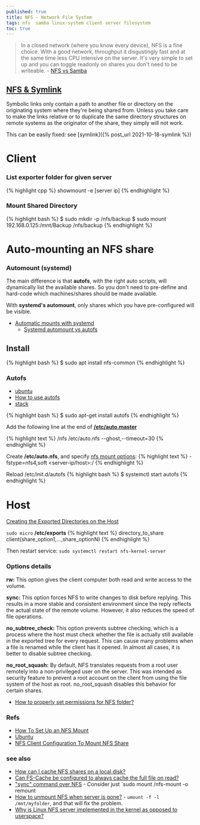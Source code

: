 ```yaml
---
published: true
title: NFS - Network File System
tags: nfs  samba linux-system client server filesystem
toc: true
---
```

> In a closed network (where you know every device), NFS is a fine choice. With a good network, throughput it disgustingly fast and at the same time less CPU intensive on the server. It's very simple to set up and you can toggle readonly on shares you don't need to be writeable. - [NFS vs Samba](https://askubuntu.com/questions/7117/which-to-use-nfs-or-samba#7124)

## [NFS & Symlink](https://unix.stackexchange.com/questions/135048/how-to-follow-symlinks-in-nfs/460929#460929)

Symbolic links only contain a path to another file or directory on the originating system where they're being shared from. Unless you take care to make the links relative or to duplicate the same directory structures on remote systems as the originator of the share, they simply will not work.

This can be easily fixed: see [symlink]({% post_url 2021-10-18-symlink %})


# Client

### List exporter folder for given server
{% highlight cpp %}
showmount -e [server ip]
{% endhighlight %}
  
### Mount Shared Directory
{% highlight bash %}
$ sudo mkdir -p /nfs/backup
$ sudo mount 192.168.0.125:/mnt/Backup /nfs/backup
{% endhighlight %}

# Auto-mounting an NFS share

### Automount (systemd)
The main difference is that **autofs**, with the right auto scripts, will dynamically list the available shares. So you don't need to pre-define and hard-code which machines/shares should be made available.

With **systemd's automount**, only shares which you have pre-configured will be visible.

- [Automatic mounts with systemd](https://blog.tomecek.net/post/automount-with-systemd/)
	- [Systemd automount vs autofs](https://unix.stackexchange.com/questions/374103/systemd-automount-vs-autofs#375602)


## Install

{% highlight bash %}
$ sudo apt install nfs-common
{% endhighlight %}

### Autofs

- [ubuntu](https://help.ubuntu.com/community/Autofs)
- [How to use autofs](https://opensource.com/article/18/6/using-autofs-mount-nfs-shares)
- [stack](https://askubuntu.com/questions/884389/auto-mount-nfs-via-autonfs)

{% highlight bash %}
$ sudo apt-get install autofs
{% endhighlight %}

Add the following line at the end of [**/etc/auto.master**](https://doc.ubuntu-fr.org/autofs) 

{% highlight text %}
/nfs   /etc/auto.nfs	--ghost,--timeout=30
{% endhighlight %}

Create **/etc/auto.nfs**, and specify [nfs mount options](http://manpages.ubuntu.com/manpages/bionic/man5/nfs.5.html):
{% highlight text %}
<server-name>   -fstype=nfs4,soft   <server-ip/host>:/
{% endhighlight %}

Reload /etc/init.d/autofs
{% highlight bash %}
$ systemctl start autofs
{% endhighlight %}

# Host

[Creating the Exported Directories on the Host](https://www.digitalocean.com/community/tutorials/how-to-set-up-an-nfs-mount-on-ubuntu-18-04#step-3-%E2%80%94-configuring-the-nfs-exports-on-the-host-server)

`sudo micro` **/etc/exports**
{% highlight text %}
directory_to_share    client(share_option1,...,share_optionN)
{% endhighlight %}
  
Then restart service: `sudo systemctl restart nfs-kernel-server`

### Options details
**rw:** This option gives the client computer both read and write access to the volume.
  
**sync:** This option forces NFS to write changes to disk before replying. This results in a more stable and consistent environment since the reply reflects the actual state of the remote volume. However, it also reduces the speed of file operations.
  
**no_subtree_check:** This option prevents subtree checking, which is a process where the host must check whether the file is actually still available in the exported tree for every request. This can cause many problems when a file is renamed while the client has it opened. In almost all cases, it is better to disable subtree checking.
  
**no_root_squash:** By default, NFS translates requests from a root user remotely into a non-privileged user on the server. This was intended as security feature to prevent a root account on the client from using the file system of the host as root. no_root_squash disables this behavior for certain shares.

- [How to properly set permissions for NFS folder?](https://serverfault.com/questions/240897/how-to-properly-set-permissions-for-nfs-folder-permission-denied-on-mounting-en)

### Refs
- [How To Set Up an NFS Mount](https://www.digitalocean.com/community/tutorials/how-to-set-up-an-nfs-mount-on-ubuntu-18-04)
- [Ubuntu](https://help.ubuntu.com/community/SettingUpNFSHowTo#Shares)
- [NFS Client Configuration To Mount NFS Share](https://www.cyberciti.biz/tips/ubuntu-linux-nfs-client-configuration-to-mount-nfs-share.html)

### see also
- [How can I cache NFS shares on a local disk?](https://askubuntu.com/questions/4572/how-can-i-cache-nfs-shares-on-a-local-disk)
- [Can FS-Cache be configured to always cache the full file on read?](https://unix.stackexchange.com/questions/389349/can-fs-cache-be-configured-to-always-cache-the-full-file-on-read)
- ["sync" command over NFS](https://stackoverflow.com/questions/21413048/sync-command-over-nfs) - Consider just `sudo mount /nfs-mount -o remount
- [How to unmount NFS when server is gone?](https://askubuntu.com/questions/292043/how-to-unmount-nfs-when-server-is-gone) - `umount -f -l /mnt/myfolder`, and that will fix the problem.
- [Why is Linux NFS server implemented in the kernel as opposed to userspace?](https://unix.stackexchange.com/questions/45899/why-is-linux-nfs-server-implemented-in-the-kernel-as-opposed-to-userspace)
